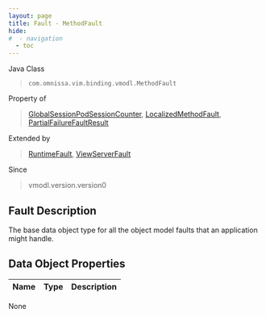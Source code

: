 ```yaml
---
layout: page
title: Fault - MethodFault
hide:
#  - navigation
  - toc
---
```








Java Class
> `com.omnissa.vim.binding.vmodl.MethodFault`

Property of
> [GlobalSessionPodSessionCounter](vdi.users.GlobalSessionQueryService.PodSessionCounter.md#field_detail), [LocalizedMethodFault](vmodl.LocalizedMethodFault.md#field_detail), [PartialFailureFaultResult](vdi.fault.PartialFailureFault.PartialFailureFaultResult.md#field_detail)

Extended by
> [RuntimeFault](vmodl.RuntimeFault.md), [ViewServerFault](vdi.fault.ViewServerFault.md)

Since
> vmodl.version.version0


## Fault Description

The base data object type for all the object model faults that an application might handle.

## Data Object Properties

 Name | Type | Description
:---|:---:|:---
None


 
